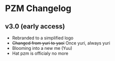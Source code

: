 # PZM Changelog

## v3.0 (early access)

* Rebranded to a simplified logo
* ~~Changed from yuri to yaoi~~ Once yuri, always yuri
* Blooming into a new me (Yuu)
* Hat pzm is officialy no more
